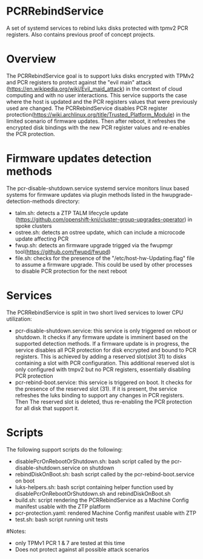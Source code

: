 # PCRRebindService
A set of systemd services to rebind luks disks protected with tpmv2 PCR registers. Also contains previous proof of concept projects. 

# Overview
The PCRRebindService goal is to support luks disks encrypted with TPMv2 and PCR registers to protect against the "evil main" attack (https://en.wikipedia.org/wiki/Evil_maid_attack) in the context of cloud computing and with no user interactions. This service supports the case where the host is updated and the PCR registers values that were previously used are changed. The PCRRebindService disables PCR register protection(https://wiki.archlinux.org/title/Trusted_Platform_Module) in the limited scenario of firmware updates. Then after reboot, it refreshes the encrypted disk bindings with the new PCR register values and re-enables the PCR protection. 

# Firmware updates detection methods
The pcr-disable-shutdown.service systemd service monitors linux based systems for firmware updates via plugin methods listed in the hwupgrade-detection-methods directory:
- talm.sh: detects a ZTP TALM lifecycle update (https://github.com/openshift-kni/cluster-group-upgrades-operator) in spoke clusters 
- ostree.sh: detects an ostree update, which can include a microcode update affecting PCR 
- fwup.sh: detects an firmware upgrade trigged via the fwupmgr tool(https://github.com/fwupd/fwupd)
- file.sh: checks for the presence of the "/etc/host-hw-Updating.flag" file to assume a firmware upgrade. This could be used by other processes to disable PCR protection for the next reboot

# Services
The PCRRebindService is split in two short lived services to lower CPU utilization:
- pcr-disable-shutdown.service: this service is only triggered on reboot or shutdown. It checks if any firmware update is imminent based on the supported detection methods. If a firmware update is in progress, the service disables all PCR protection for disk encrypted and bound to PCR registers. This is achieved by adding a reserved slot(slot 31) to disks containing a slot with PCR configuration. This additional reserved slot is only configured with tmpv2 but no PCR registers, essentially disabling PCR protection
- pcr-rebind-boot.service: this service is triggered on boot. It checks for the presence of the reserved slot (31). If it is present, the service refreshes the luks binding to support any changes in PCR registers. Then The reserved slot is deleted, thus re-enabling the PCR protection for all disk that support it.

# Scripts
The following support scripts do the following: 
- disablePcrOnRebootOrShutdown.sh: bash script called by the pcr-disable-shutdown.service on shutdown
- rebindDiskOnBoot.sh: bash script called by the pcr-rebind-boot.service on boot
- luks-helpers.sh: bash script containing helper function used by disablePcrOnRebootOrShutdown.sh and rebindDiskOnBoot.sh
- build.sh: script rendering the PCRRebindService as a Machine Config manifest usable with the ZTP platform
- pcr-protection.yaml: rendered Machine Config manifest usable with ZTP
- test.sh: bash script running unit tests

#Notes: 
- only TPMv1 PCR 1 & 7 are tested at this time
- Does not protect against all possible attack scenarios 